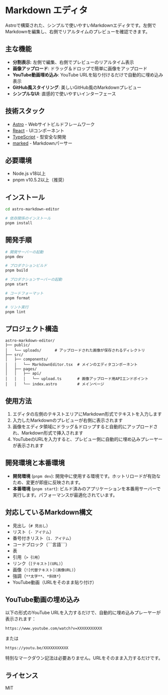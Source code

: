 # Markdown エディタ

Astroで構築された、シンプルで使いやすいMarkdownエディタです。左側でMarkdownを編集し、右側でリアルタイムのプレビューを確認できます。

## 主な機能

- **分割表示**: 左側で編集、右側でプレビューのリアルタイム表示
- **画像アップロード**: ドラッグ＆ドロップで簡単に画像をアップロード
- **YouTube動画埋め込み**: YouTube URLを貼り付けるだけで自動的に埋め込み表示
- **GitHub風スタイリング**: 美しいGitHub風のMarkdownプレビュー
- **シンプルなUI**: 直感的で使いやすいインターフェース

## 技術スタック

- [Astro](https://astro.build/) - Webサイトビルドフレームワーク
- [React](https://reactjs.org/) - UIコンポーネント
- [TypeScript](https://www.typescriptlang.org/) - 型安全な開発
- [marked](https://marked.js.org/) - Markdownパーサー

## 必要環境

- Node.js v18以上
- pnpm v10.5.2以上（推奨）

## インストール

```bash
cd astro-markdown-editor

# 依存関係のインストール
pnpm install
```

## 開発手順

```bash
# 開発サーバーの起動
pnpm dev

# プロダクションビルド
pnpm build

# プロダクションサーバーの起動
pnpm start

# コードフォーマット
pnpm format

# リント実行
pnpm lint
```

## プロジェクト構造

```
astro-markdown-editor/
├── public/
│   └── uploads/      # アップロードされた画像が保存されるディレクトリ
├── src/
│   ├── components/
│   │   └── MarkdownEditor.tsx  # メインのエディタコンポーネント
│   ├── pages/
│   │   ├── api/
│   │   │   └── upload.ts       # 画像アップロード用APIエンドポイント
│   │   └── index.astro         # メインページ
```

## 使用方法

1. エディタの左側のテキストエリアにMarkdown形式でテキストを入力します
2. 入力したMarkdownのプレビューが右側に表示されます
3. 画像をエディタ領域にドラッグ＆ドロップすると自動的にアップロードされ、Markdown形式で挿入されます
4. YouTubeのURLを入力すると、プレビュー側に自動的に埋め込みプレーヤーが表示されます

## 開発環境と本番環境

- **開発環境** (`pnpm dev`): 開発中に使用する環境です。ホットリロードが有効なため、変更が即座に反映されます。
- **本番環境** (`pnpm start`): ビルド済みのアプリケーションを本番用サーバーで実行します。パフォーマンスが最適化されています。

## 対応しているMarkdown構文

- 見出し（`# 見出し`）
- リスト（`- アイテム`）
- 番号付きリスト（`1. アイテム`）
- コードブロック（\```言語\```）
- 表
- 引用（`> 引用`）
- リンク（`[テキスト](URL)`）
- 画像（`![代替テキスト](画像URL)`）
- 強調（`**太字**`、`*斜体*`）
- YouTube動画（URLをそのまま貼り付け）

## YouTube動画の埋め込み

以下の形式のYouTube URLを入力するだけで、自動的に埋め込みプレーヤーが表示されます：

```
https://www.youtube.com/watch?v=XXXXXXXXXXX
```

または

```
https://youtu.be/XXXXXXXXXXX
```

特別なマークダウン記法は必要ありません。URLをそのまま入力するだけです。

## ライセンス

MIT
